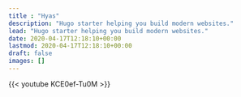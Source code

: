 ```yaml
---
title : "Hyas"
description: "Hugo starter helping you build modern websites."
lead: "Hugo starter helping you build modern websites."
date: 2020-04-17T12:18:10+00:00
lastmod: 2020-04-17T12:18:10+00:00
draft: false
images: []
---
```


{{< youtube KCE0ef-Tu0M >}}
